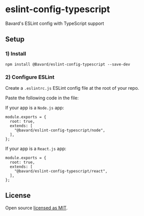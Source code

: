 # eslint-config-typescript

Bavard's ESLint config with TypeScript support

## Setup

### 1) Install

```
npm install @Bavard/eslint-config-typescript --save-dev
```

### 2) Configure ESLint

Create a `.eslintrc.js` ESLint config file at the root of your repo.

Paste the following code in the file:

If your app is a `Node.js` app:

```
module.exports = {
  root: true,
  extends: [
    "@bavard/eslint-config-typescript/node",
  ],
};
```

If your app is a `React.js` app:

```
module.exports = {
  root: true,
  extends: [
    "@bavard/eslint-config-typescript/react",
  ],
};
```

## License

Open source [licensed as MIT](https://github.com/iamturns/eslint-config-airbnb-typescript/blob/master/LICENSE).
